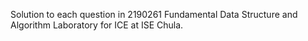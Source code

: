 Solution to each question in 2190261 Fundamental Data Structure and Algorithm Laboratory for ICE at ISE Chula.
